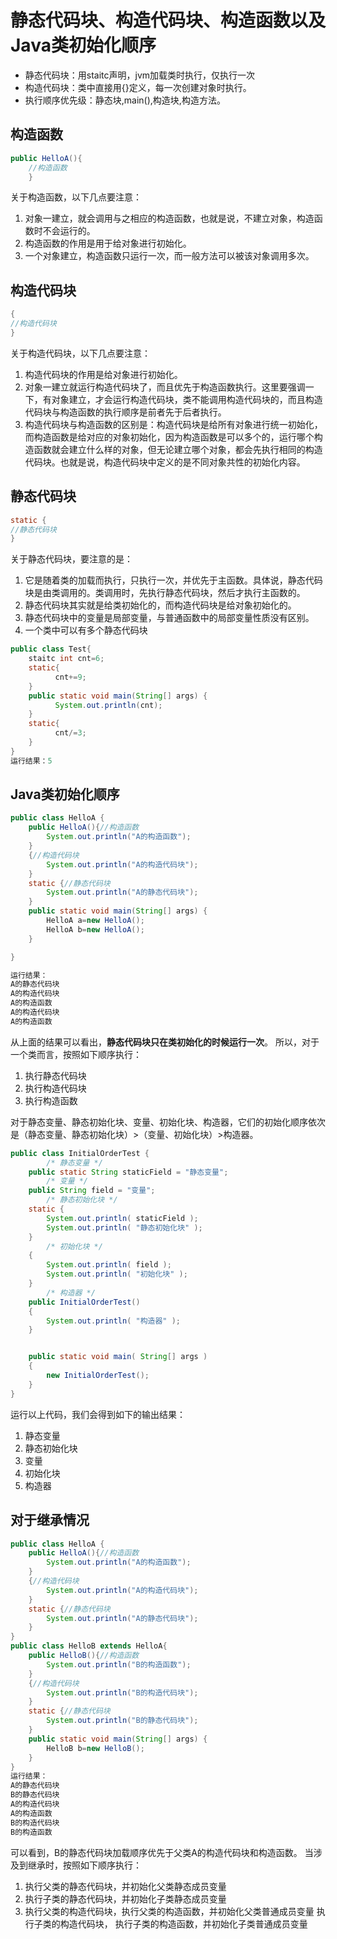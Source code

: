 #  静态代码块、构造代码块、构造函数以及Java类初始化顺序

 - 静态代码块：用staitc声明，jvm加载类时执行，仅执行一次
- 构造代码块：类中直接用{}定义，每一次创建对象时执行。
- 执行顺序优先级：静态块,main(),构造块,构造方法。

## 构造函数
``` java
public HelloA(){
    //构造函数
    }
```
关于构造函数，以下几点要注意：
1. 对象一建立，就会调用与之相应的构造函数，也就是说，不建立对象，构造函数时不会运行的。
2. 构造函数的作用是用于给对象进行初始化。
3. 一个对象建立，构造函数只运行一次，而一般方法可以被该对象调用多次。

## 构造代码块
``` java
{
//构造代码块    
}
```
关于构造代码块，以下几点要注意：
1. 构造代码块的作用是给对象进行初始化。
2. 对象一建立就运行构造代码块了，而且优先于构造函数执行。这里要强调一下，有对象建立，才会运行构造代码块，类不能调用构造代码块的，而且构造代码块与构造函数的执行顺序是前者先于后者执行。
3. 构造代码块与构造函数的区别是：构造代码块是给所有对象进行统一初始化，而构造函数是给对应的对象初始化，因为构造函数是可以多个的，运行哪个构造函数就会建立什么样的对象，但无论建立哪个对象，都会先执行相同的构造代码块。也就是说，构造代码块中定义的是不同对象共性的初始化内容。

## 静态代码块
``` java
static {
//静态代码块    
}
```
关于静态代码块，要注意的是：
1. 它是随着类的加载而执行，只执行一次，并优先于主函数。具体说，静态代码块是由类调用的。类调用时，先执行静态代码块，然后才执行主函数的。
2. 静态代码块其实就是给类初始化的，而构造代码块是给对象初始化的。
3. 静态代码块中的变量是局部变量，与普通函数中的局部变量性质没有区别。
4. 一个类中可以有多个静态代码块

``` java
public class Test{
    staitc int cnt=6;
    static{
          cnt+=9;
    }
    public static void main(String[] args) {
          System.out.println(cnt);
    }
    static{
          cnt/=3;
    }
}
运行结果：5
```
## Java类初始化顺序

``` java
public class HelloA {
    public HelloA(){//构造函数
        System.out.println("A的构造函数");    
    }
    {//构造代码块
        System.out.println("A的构造代码块");    
    }
    static {//静态代码块
        System.out.println("A的静态代码块");        
    }
    public static void main(String[] args) {
        HelloA a=new HelloA();
        HelloA b=new HelloA();
    }

}

运行结果：
A的静态代码块
A的构造代码块
A的构造函数
A的构造代码块
A的构造函数
```
从上面的结果可以看出，**静态代码块只在类初始化的时候运行一次**。
所以，对于一个类而言，按照如下顺序执行：
1. 执行静态代码块
2. 执行构造代码块
3. 执行构造函数

对于静态变量、静态初始化块、变量、初始化块、构造器，它们的初始化顺序依次是（静态变量、静态初始化块）>（变量、初始化块）>构造器。

``` java
public class InitialOrderTest {
        /* 静态变量 */
    public static String staticField = "静态变量";
        /* 变量 */
    public String field = "变量";
        /* 静态初始化块 */
    static {
        System.out.println( staticField );
        System.out.println( "静态初始化块" );
    }
        /* 初始化块 */
    {
        System.out.println( field );
        System.out.println( "初始化块" );
    }
        /* 构造器 */
    public InitialOrderTest()
    {
        System.out.println( "构造器" );
    }


    public static void main( String[] args )
    {
        new InitialOrderTest();
    }
}
```
运行以上代码，我们会得到如下的输出结果：
1. 静态变量
2. 静态初始化块
3. 变量
4. 初始化块
5. 构造器

## 对于继承情况

``` java
public class HelloA {
    public HelloA(){//构造函数
        System.out.println("A的构造函数");    
    }
    {//构造代码块
        System.out.println("A的构造代码块");    
    }
    static {//静态代码块
        System.out.println("A的静态代码块");        
    }
}
public class HelloB extends HelloA{
    public HelloB(){//构造函数
        System.out.println("B的构造函数");    
    }
    {//构造代码块
        System.out.println("B的构造代码块");    
    }
    static {//静态代码块
        System.out.println("B的静态代码块");        
    }
    public static void main(String[] args) {
        HelloB b=new HelloB();        
    }
}
运行结果：
A的静态代码块
B的静态代码块
A的构造代码块
A的构造函数
B的构造代码块
B的构造函数
```
可以看到，B的静态代码块加载顺序优先于父类A的构造代码块和构造函数。
当涉及到继承时，按照如下顺序执行：
1. 执行父类的静态代码块，并初始化父类静态成员变量
2. 执行子类的静态代码块，并初始化子类静态成员变量
3. 执行父类的构造代码块，执行父类的构造函数，并初始化父类普通成员变量
执行子类的构造代码块， 执行子类的构造函数，并初始化子类普通成员变量

